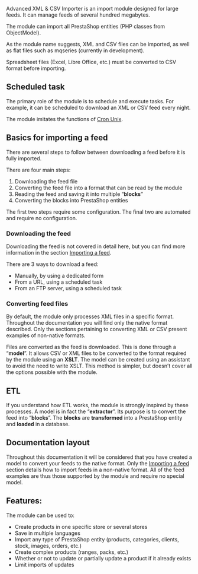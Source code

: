 ﻿Advanced XML & CSV Importer is an import module designed for large feeds. 
It can manage feeds of several hundred megabytes.

The module can import all PrestaShop entities (PHP classes from ObjectModel).

As the module name suggests, XML and CSV files can be imported, as well as flat files such as mqseries (currently in development).

Spreadsheet files (Excel, Libre Office, etc.) must be converted to CSV format before importing.

## Scheduled task

The primary role of the module is to schedule and execute tasks. For example, it can be scheduled to download an XML or CSV feed every night.  

The module imitates the functions of [Cron Unix](https://en.wikipedia.org/wiki/Cron).

## Basics for importing a feed

There are several steps to follow between downloading a feed before it is fully imported.

There are four main steps:
1. Downloading the feed file
2. Converting the feed file into a format that can be read by the module 
3. Reading the feed and saving it into multiple “**blocks**”
4. Converting the blocks into PrestaShop entities

The first two steps require some configuration. The final two are automated and require no configuration.

### Downloading the feed 

Downloading the feed is not covered in detail here, but you can find more information in the section [Importing a feed](!en/Importing_a_feed).

There are 3 ways to download a feed: 
- Manually, by using a dedicated form
- From a URL, using a scheduled task
- From an FTP server, using a scheduled task

### Converting feed files

By default, the module only processes XML files in a specific format. Throughout the documentation you will find only the native format described. Only the sections pertaining to converting XML or CSV present examples of non-native formats.

Files are converted as the feed is downloaded. This is done through a “**model**”. It allows CSV or XML files to be converted to the format required by the module using an **XSLT**. The model can be created using an assistant to avoid the need to write XSLT. This method is simpler, but doesn’t cover all the options possible with the module.  

## ETL

If you understand how ETL works, the module is strongly inspired by these processes. A model is in fact the “**extractor**”. Its purpose is to convert the feed into “**blocks**”. The **blocks** are **transformed** into a PrestaShop entity and **loaded** in a database. 

## Documentation layout

Throughout this documentation it will be considered that you have created a model to convert your feeds to the native format. Only the [Importing a feed](!en/Importing_a_feed) section details how to import feeds in a non-native format. All of the feed examples are thus those supported by the module and require no special model. 

## Features:

The module can be used to:
- Create products in one specific store or several stores
- Save in multiple languages
- Import any type of PrestaShop entity (products, categories, clients, stock, images, orders, etc.)
- Create complex products (ranges, packs, etc.)
- Whether or not to update or partially update a product if it already exists
- Limit imports of updates
